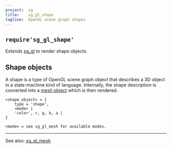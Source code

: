 ```yaml
---
project:  sg
title:    sg_gl_shape
tagline:  OpenGL scene graph shapes
---
```


## `require'sg_gl_shape'`

Extends [sg_gl](sg_gl.html) to render shape objects.

## Shape objects

A shape is a type of OpenGL scene graph object that describes a 3D object in a state-machine kind of language.
Internally, the shape description is converted into a [mesh object](sg_gl_mesh.html) which is then rendered.

~~~{.lua}
<shape_object> = {
	type = 'shape',
	<mode> |
	'color', r, g, b, a |
}

<mode> = see sg_gl_mesh for available modes.
~~~

----
See also: [sg_gl_mesh](sg_gl_mesh.html)
